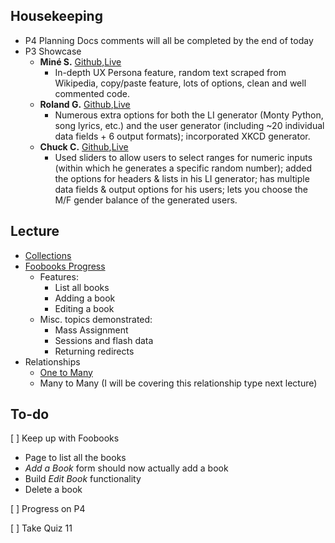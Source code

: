 ## Housekeeping

+ P4 Planning Docs comments will all be completed by the end of today
+ P3 Showcase
    + **Miné S.** [Github](https://github.com/msdir/p3),[Live](http://p3.venicevibe.me)
        + In-depth UX Persona feature, random text scraped from Wikipedia, copy/paste feature, lots of options, clean and well commented code.
    + **Roland G.** [Github](https://github.com/galiberr/p3),[Live](http://p3.pyxisweb.me)
        + Numerous extra options for both the LI generator (Monty Python, song lyrics, etc.) and the user generator (including ~20 individual data fields + 6 output formats); incorporated XKCD generator.
    + **Chuck C.** [Github](https://github.com/ccushing/p3),[Live](http://p3.cscie15-ccushing.com)
        + Used sliders to allow users to select ranges for numeric inputs (within which he generates a specific random number); added the options for headers & lists in his LI generator; has multiple data fields & output options for his users; lets you choose the M/F gender balance of the generated users.


## Lecture

+ [Collections](https://github.com/susanBuck/dwa15-spring2016-notes/blob/master/03_Laravel/22_Collections.md)
+ [Foobooks Progress](https://github.com/susanBuck/dwa15-spring2016-notes/blob/master/03_Laravel/99_Extras/Foobooks_Lecture_11.md)
    + Features:
        + List all books
        + Adding a book
        + Editing a book
    + Misc. topics demonstrated:
        + Mass Assignment
        + Sessions and flash data
        + Returning redirects
+ Relationships
    + [One to Many](https://github.com/susanBuck/dwa15-spring2016-notes/blob/master/03_Laravel/23_Relationships_One_to_Many.md)
    + Many to Many (I will be covering this relationship type next lecture)



## To-do

[ ] Keep up with Foobooks

+ Page to list all the books
+ *Add a Book* form should now actually add a book
+ Build *Edit Book* functionality
+ Delete a book

[ ] Progress on P4

[ ] Take Quiz 11
